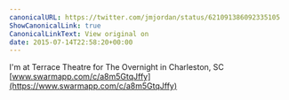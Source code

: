 ```yaml
---
canonicalURL: https://twitter.com/jmjordan/status/621091386092335105
ShowCanonicalLink: true
CanonicalLinkText: View original on
date: 2015-07-14T22:58:20+00:00
---
```

I'm at Terrace Theatre for The Overnight in Charleston, SC [www.swarmapp.com/c/a8m5GtqJffy](https://www.swarmapp.com/c/a8m5GtqJffy)